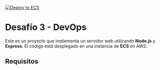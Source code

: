[![Deploy to ECS](https://github.com/amurpo/desafio2-devops/actions/workflows/ecs.yml/badge.svg)](https://github.com/amurpo/desafio3-devops/actions/workflows/ecs.yml)

# Desafío 3 - DevOps

Este es un proyecto que implementa un servidor web utilizando **Node.js** y **Express**. El código está desplegado en una instancia de **ECS** en AWS.

## Requisitos

